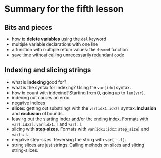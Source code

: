 # Summary for the fifth lesson

## Bits and pieces
- how to __delete variables__ using the `del` keyword
- multiple variable declarations with one line
- a function with multiple return values: the `divmod` function
- save time without calling unnecessarily redundant code

## Indexing and slicing strings
- what is __indexing__ good for?
- what is the syntax for indexing? Using the `var[idx]` syntax.
- how to count with indexing? Starting from 0, going up to `len(var)`.
- indexing out causes an error
- negative indices
- __slices__: getting out substrings with the `var[idx1:idx2]` syntax. __Inclusion__ and __exclusion__ of bounds.
- leaving out the starting index and/or the ending index. Formats with `var[:idx2]`, `var[idx1:]` and `var[:]`.
- slicing with __step-sizes__. Formats with `var[idx1:idx2:step_size]` and `var[::]`.
- negative step-sizes. Reversing the string with `var[::-1]`.
- string slices are just strings. Calling methods on slices and slicing string-slices.